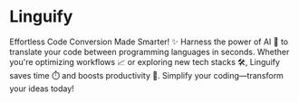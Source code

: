 # Linguify

Effortless Code Conversion Made Smarter! ✨ Harness the power of AI 🤖 to translate your code between programming languages in seconds. Whether you're optimizing workflows 📈 or exploring new tech stacks 🛠️, Linguify saves time ⏱️ and boosts productivity 🚀. Simplify your coding—transform your ideas today!
